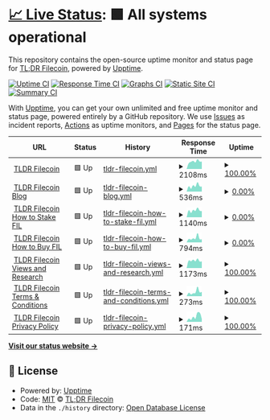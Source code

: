 # [📈 Live Status](https://tl-dr-filecoin.github.io/site-status-monitoring): <!--live status--> **🟩 All systems operational**

This repository contains the open-source uptime monitor and status page for [TL;DR Filecoin](https://filecointldr.io), powered by [Upptime](https://github.com/upptime/upptime).

[![Uptime CI](https://github.com/tl-dr-filecoin/site-status-monitoring/workflows/Uptime%20CI/badge.svg)](https://github.com/tl-dr-filecoin/site-status-monitoring/actions?query=workflow%3A%22Uptime+CI%22)
[![Response Time CI](https://github.com/tl-dr-filecoin/site-status-monitoring/workflows/Response%20Time%20CI/badge.svg)](https://github.com/tl-dr-filecoin/site-status-monitoring/actions?query=workflow%3A%22Response+Time+CI%22)
[![Graphs CI](https://github.com/tl-dr-filecoin/site-status-monitoring/workflows/Graphs%20CI/badge.svg)](https://github.com/tl-dr-filecoin/site-status-monitoring/actions?query=workflow%3A%22Graphs+CI%22)
[![Static Site CI](https://github.com/tl-dr-filecoin/site-status-monitoring/workflows/Static%20Site%20CI/badge.svg)](https://github.com/tl-dr-filecoin/site-status-monitoring/actions?query=workflow%3A%22Static+Site+CI%22)
[![Summary CI](https://github.com/tl-dr-filecoin/site-status-monitoring/workflows/Summary%20CI/badge.svg)](https://github.com/tl-dr-filecoin/site-status-monitoring/actions?query=workflow%3A%22Summary+CI%22)

With [Upptime](https://upptime.js.org), you can get your own unlimited and free uptime monitor and status page, powered entirely by a GitHub repository. We use [Issues](https://github.com/tl-dr-filecoin/site-status-monitoring/issues) as incident reports, [Actions](https://github.com/tl-dr-filecoin/site-status-monitoring/actions) as uptime monitors, and [Pages](https://tl-dr-filecoin.github.io/site-status-monitoring) for the status page.

<!--start: status pages-->
<!-- This summary is generated by Upptime (https://github.com/upptime/upptime) -->
<!-- Do not edit this manually, your changes will be overwritten -->
<!-- prettier-ignore -->
| URL | Status | History | Response Time | Uptime |
| --- | ------ | ------- | ------------- | ------ |
| <img alt="" src="https://icons.duckduckgo.com/ip3/www.filecointldr.io.ico" height="13"> [TLDR Filecoin](https://www.filecointldr.io) | 🟩 Up | [tldr-filecoin.yml](https://github.com/TL-DR-Filecoin/site-status-monitoring/commits/HEAD/history/tldr-filecoin.yml) | <details><summary><img alt="Response time graph" src="./graphs/tldr-filecoin/response-time-week.png" height="20"> 2108ms</summary><br><a href="https://tl-dr-filecoin.github.io/site-status-monitoring/history/tldr-filecoin"><img alt="Response time 1460" src="https://img.shields.io/endpoint?url=https%3A%2F%2Fraw.githubusercontent.com%2FTL-DR-Filecoin%2Fsite-status-monitoring%2FHEAD%2Fapi%2Ftldr-filecoin%2Fresponse-time.json"></a><br><a href="https://tl-dr-filecoin.github.io/site-status-monitoring/history/tldr-filecoin"><img alt="24-hour response time 1120" src="https://img.shields.io/endpoint?url=https%3A%2F%2Fraw.githubusercontent.com%2FTL-DR-Filecoin%2Fsite-status-monitoring%2FHEAD%2Fapi%2Ftldr-filecoin%2Fresponse-time-day.json"></a><br><a href="https://tl-dr-filecoin.github.io/site-status-monitoring/history/tldr-filecoin"><img alt="7-day response time 2108" src="https://img.shields.io/endpoint?url=https%3A%2F%2Fraw.githubusercontent.com%2FTL-DR-Filecoin%2Fsite-status-monitoring%2FHEAD%2Fapi%2Ftldr-filecoin%2Fresponse-time-week.json"></a><br><a href="https://tl-dr-filecoin.github.io/site-status-monitoring/history/tldr-filecoin"><img alt="30-day response time 1920" src="https://img.shields.io/endpoint?url=https%3A%2F%2Fraw.githubusercontent.com%2FTL-DR-Filecoin%2Fsite-status-monitoring%2FHEAD%2Fapi%2Ftldr-filecoin%2Fresponse-time-month.json"></a><br><a href="https://tl-dr-filecoin.github.io/site-status-monitoring/history/tldr-filecoin"><img alt="1-year response time 1460" src="https://img.shields.io/endpoint?url=https%3A%2F%2Fraw.githubusercontent.com%2FTL-DR-Filecoin%2Fsite-status-monitoring%2FHEAD%2Fapi%2Ftldr-filecoin%2Fresponse-time-year.json"></a></details> | <details><summary><a href="https://tl-dr-filecoin.github.io/site-status-monitoring/history/tldr-filecoin">100.00%</a></summary><a href="https://tl-dr-filecoin.github.io/site-status-monitoring/history/tldr-filecoin"><img alt="All-time uptime 100.00%" src="https://img.shields.io/endpoint?url=https%3A%2F%2Fraw.githubusercontent.com%2FTL-DR-Filecoin%2Fsite-status-monitoring%2FHEAD%2Fapi%2Ftldr-filecoin%2Fuptime.json"></a><br><a href="https://tl-dr-filecoin.github.io/site-status-monitoring/history/tldr-filecoin"><img alt="24-hour uptime 100.00%" src="https://img.shields.io/endpoint?url=https%3A%2F%2Fraw.githubusercontent.com%2FTL-DR-Filecoin%2Fsite-status-monitoring%2FHEAD%2Fapi%2Ftldr-filecoin%2Fuptime-day.json"></a><br><a href="https://tl-dr-filecoin.github.io/site-status-monitoring/history/tldr-filecoin"><img alt="7-day uptime 100.00%" src="https://img.shields.io/endpoint?url=https%3A%2F%2Fraw.githubusercontent.com%2FTL-DR-Filecoin%2Fsite-status-monitoring%2FHEAD%2Fapi%2Ftldr-filecoin%2Fuptime-week.json"></a><br><a href="https://tl-dr-filecoin.github.io/site-status-monitoring/history/tldr-filecoin"><img alt="30-day uptime 100.00%" src="https://img.shields.io/endpoint?url=https%3A%2F%2Fraw.githubusercontent.com%2FTL-DR-Filecoin%2Fsite-status-monitoring%2FHEAD%2Fapi%2Ftldr-filecoin%2Fuptime-month.json"></a><br><a href="https://tl-dr-filecoin.github.io/site-status-monitoring/history/tldr-filecoin"><img alt="1-year uptime 100.00%" src="https://img.shields.io/endpoint?url=https%3A%2F%2Fraw.githubusercontent.com%2FTL-DR-Filecoin%2Fsite-status-monitoring%2FHEAD%2Fapi%2Ftldr-filecoin%2Fuptime-year.json"></a></details>
| <img alt="" src="https://icons.duckduckgo.com/ip3/www.filecointldr.io.ico" height="13"> [TLDR Filecoin Blog](https://www.filecointldr.io/blog) | 🟩 Up | [tldr-filecoin-blog.yml](https://github.com/TL-DR-Filecoin/site-status-monitoring/commits/HEAD/history/tldr-filecoin-blog.yml) | <details><summary><img alt="Response time graph" src="./graphs/tldr-filecoin-blog/response-time-week.png" height="20"> 536ms</summary><br><a href="https://tl-dr-filecoin.github.io/site-status-monitoring/history/tldr-filecoin-blog"><img alt="Response time 596" src="https://img.shields.io/endpoint?url=https%3A%2F%2Fraw.githubusercontent.com%2FTL-DR-Filecoin%2Fsite-status-monitoring%2FHEAD%2Fapi%2Ftldr-filecoin-blog%2Fresponse-time.json"></a><br><a href="https://tl-dr-filecoin.github.io/site-status-monitoring/history/tldr-filecoin-blog"><img alt="24-hour response time 477" src="https://img.shields.io/endpoint?url=https%3A%2F%2Fraw.githubusercontent.com%2FTL-DR-Filecoin%2Fsite-status-monitoring%2FHEAD%2Fapi%2Ftldr-filecoin-blog%2Fresponse-time-day.json"></a><br><a href="https://tl-dr-filecoin.github.io/site-status-monitoring/history/tldr-filecoin-blog"><img alt="7-day response time 536" src="https://img.shields.io/endpoint?url=https%3A%2F%2Fraw.githubusercontent.com%2FTL-DR-Filecoin%2Fsite-status-monitoring%2FHEAD%2Fapi%2Ftldr-filecoin-blog%2Fresponse-time-week.json"></a><br><a href="https://tl-dr-filecoin.github.io/site-status-monitoring/history/tldr-filecoin-blog"><img alt="30-day response time 553" src="https://img.shields.io/endpoint?url=https%3A%2F%2Fraw.githubusercontent.com%2FTL-DR-Filecoin%2Fsite-status-monitoring%2FHEAD%2Fapi%2Ftldr-filecoin-blog%2Fresponse-time-month.json"></a><br><a href="https://tl-dr-filecoin.github.io/site-status-monitoring/history/tldr-filecoin-blog"><img alt="1-year response time 596" src="https://img.shields.io/endpoint?url=https%3A%2F%2Fraw.githubusercontent.com%2FTL-DR-Filecoin%2Fsite-status-monitoring%2FHEAD%2Fapi%2Ftldr-filecoin-blog%2Fresponse-time-year.json"></a></details> | <details><summary><a href="https://tl-dr-filecoin.github.io/site-status-monitoring/history/tldr-filecoin-blog">0.00%</a></summary><a href="https://tl-dr-filecoin.github.io/site-status-monitoring/history/tldr-filecoin-blog"><img alt="All-time uptime 3.74%" src="https://img.shields.io/endpoint?url=https%3A%2F%2Fraw.githubusercontent.com%2FTL-DR-Filecoin%2Fsite-status-monitoring%2FHEAD%2Fapi%2Ftldr-filecoin-blog%2Fuptime.json"></a><br><a href="https://tl-dr-filecoin.github.io/site-status-monitoring/history/tldr-filecoin-blog"><img alt="24-hour uptime 0.00%" src="https://img.shields.io/endpoint?url=https%3A%2F%2Fraw.githubusercontent.com%2FTL-DR-Filecoin%2Fsite-status-monitoring%2FHEAD%2Fapi%2Ftldr-filecoin-blog%2Fuptime-day.json"></a><br><a href="https://tl-dr-filecoin.github.io/site-status-monitoring/history/tldr-filecoin-blog"><img alt="7-day uptime 0.00%" src="https://img.shields.io/endpoint?url=https%3A%2F%2Fraw.githubusercontent.com%2FTL-DR-Filecoin%2Fsite-status-monitoring%2FHEAD%2Fapi%2Ftldr-filecoin-blog%2Fuptime-week.json"></a><br><a href="https://tl-dr-filecoin.github.io/site-status-monitoring/history/tldr-filecoin-blog"><img alt="30-day uptime 0.00%" src="https://img.shields.io/endpoint?url=https%3A%2F%2Fraw.githubusercontent.com%2FTL-DR-Filecoin%2Fsite-status-monitoring%2FHEAD%2Fapi%2Ftldr-filecoin-blog%2Fuptime-month.json"></a><br><a href="https://tl-dr-filecoin.github.io/site-status-monitoring/history/tldr-filecoin-blog"><img alt="1-year uptime 3.74%" src="https://img.shields.io/endpoint?url=https%3A%2F%2Fraw.githubusercontent.com%2FTL-DR-Filecoin%2Fsite-status-monitoring%2FHEAD%2Fapi%2Ftldr-filecoin-blog%2Fuptime-year.json"></a></details>
| <img alt="" src="https://icons.duckduckgo.com/ip3/www.filecointldr.io.ico" height="13"> [TLDR Filecoin How to Stake FIL](https://www.filecointldr.io/how-to-stake-filecoin) | 🟩 Up | [tldr-filecoin-how-to-stake-fil.yml](https://github.com/TL-DR-Filecoin/site-status-monitoring/commits/HEAD/history/tldr-filecoin-how-to-stake-fil.yml) | <details><summary><img alt="Response time graph" src="./graphs/tldr-filecoin-how-to-stake-fil/response-time-week.png" height="20"> 1140ms</summary><br><a href="https://tl-dr-filecoin.github.io/site-status-monitoring/history/tldr-filecoin-how-to-stake-fil"><img alt="Response time 2548" src="https://img.shields.io/endpoint?url=https%3A%2F%2Fraw.githubusercontent.com%2FTL-DR-Filecoin%2Fsite-status-monitoring%2FHEAD%2Fapi%2Ftldr-filecoin-how-to-stake-fil%2Fresponse-time.json"></a><br><a href="https://tl-dr-filecoin.github.io/site-status-monitoring/history/tldr-filecoin-how-to-stake-fil"><img alt="24-hour response time 903" src="https://img.shields.io/endpoint?url=https%3A%2F%2Fraw.githubusercontent.com%2FTL-DR-Filecoin%2Fsite-status-monitoring%2FHEAD%2Fapi%2Ftldr-filecoin-how-to-stake-fil%2Fresponse-time-day.json"></a><br><a href="https://tl-dr-filecoin.github.io/site-status-monitoring/history/tldr-filecoin-how-to-stake-fil"><img alt="7-day response time 1140" src="https://img.shields.io/endpoint?url=https%3A%2F%2Fraw.githubusercontent.com%2FTL-DR-Filecoin%2Fsite-status-monitoring%2FHEAD%2Fapi%2Ftldr-filecoin-how-to-stake-fil%2Fresponse-time-week.json"></a><br><a href="https://tl-dr-filecoin.github.io/site-status-monitoring/history/tldr-filecoin-how-to-stake-fil"><img alt="30-day response time 1669" src="https://img.shields.io/endpoint?url=https%3A%2F%2Fraw.githubusercontent.com%2FTL-DR-Filecoin%2Fsite-status-monitoring%2FHEAD%2Fapi%2Ftldr-filecoin-how-to-stake-fil%2Fresponse-time-month.json"></a><br><a href="https://tl-dr-filecoin.github.io/site-status-monitoring/history/tldr-filecoin-how-to-stake-fil"><img alt="1-year response time 2548" src="https://img.shields.io/endpoint?url=https%3A%2F%2Fraw.githubusercontent.com%2FTL-DR-Filecoin%2Fsite-status-monitoring%2FHEAD%2Fapi%2Ftldr-filecoin-how-to-stake-fil%2Fresponse-time-year.json"></a></details> | <details><summary><a href="https://tl-dr-filecoin.github.io/site-status-monitoring/history/tldr-filecoin-how-to-stake-fil">0.00%</a></summary><a href="https://tl-dr-filecoin.github.io/site-status-monitoring/history/tldr-filecoin-how-to-stake-fil"><img alt="All-time uptime 59.11%" src="https://img.shields.io/endpoint?url=https%3A%2F%2Fraw.githubusercontent.com%2FTL-DR-Filecoin%2Fsite-status-monitoring%2FHEAD%2Fapi%2Ftldr-filecoin-how-to-stake-fil%2Fuptime.json"></a><br><a href="https://tl-dr-filecoin.github.io/site-status-monitoring/history/tldr-filecoin-how-to-stake-fil"><img alt="24-hour uptime 0.00%" src="https://img.shields.io/endpoint?url=https%3A%2F%2Fraw.githubusercontent.com%2FTL-DR-Filecoin%2Fsite-status-monitoring%2FHEAD%2Fapi%2Ftldr-filecoin-how-to-stake-fil%2Fuptime-day.json"></a><br><a href="https://tl-dr-filecoin.github.io/site-status-monitoring/history/tldr-filecoin-how-to-stake-fil"><img alt="7-day uptime 0.00%" src="https://img.shields.io/endpoint?url=https%3A%2F%2Fraw.githubusercontent.com%2FTL-DR-Filecoin%2Fsite-status-monitoring%2FHEAD%2Fapi%2Ftldr-filecoin-how-to-stake-fil%2Fuptime-week.json"></a><br><a href="https://tl-dr-filecoin.github.io/site-status-monitoring/history/tldr-filecoin-how-to-stake-fil"><img alt="30-day uptime 0.00%" src="https://img.shields.io/endpoint?url=https%3A%2F%2Fraw.githubusercontent.com%2FTL-DR-Filecoin%2Fsite-status-monitoring%2FHEAD%2Fapi%2Ftldr-filecoin-how-to-stake-fil%2Fuptime-month.json"></a><br><a href="https://tl-dr-filecoin.github.io/site-status-monitoring/history/tldr-filecoin-how-to-stake-fil"><img alt="1-year uptime 59.11%" src="https://img.shields.io/endpoint?url=https%3A%2F%2Fraw.githubusercontent.com%2FTL-DR-Filecoin%2Fsite-status-monitoring%2FHEAD%2Fapi%2Ftldr-filecoin-how-to-stake-fil%2Fuptime-year.json"></a></details>
| <img alt="" src="https://icons.duckduckgo.com/ip3/www.filecointldr.io.ico" height="13"> [TLDR Filecoin How to Buy FIL](https://www.filecointldr.io/how-to-buy-filecoin) | 🟩 Up | [tldr-filecoin-how-to-buy-fil.yml](https://github.com/TL-DR-Filecoin/site-status-monitoring/commits/HEAD/history/tldr-filecoin-how-to-buy-fil.yml) | <details><summary><img alt="Response time graph" src="./graphs/tldr-filecoin-how-to-buy-fil/response-time-week.png" height="20"> 794ms</summary><br><a href="https://tl-dr-filecoin.github.io/site-status-monitoring/history/tldr-filecoin-how-to-buy-fil"><img alt="Response time 722" src="https://img.shields.io/endpoint?url=https%3A%2F%2Fraw.githubusercontent.com%2FTL-DR-Filecoin%2Fsite-status-monitoring%2FHEAD%2Fapi%2Ftldr-filecoin-how-to-buy-fil%2Fresponse-time.json"></a><br><a href="https://tl-dr-filecoin.github.io/site-status-monitoring/history/tldr-filecoin-how-to-buy-fil"><img alt="24-hour response time 629" src="https://img.shields.io/endpoint?url=https%3A%2F%2Fraw.githubusercontent.com%2FTL-DR-Filecoin%2Fsite-status-monitoring%2FHEAD%2Fapi%2Ftldr-filecoin-how-to-buy-fil%2Fresponse-time-day.json"></a><br><a href="https://tl-dr-filecoin.github.io/site-status-monitoring/history/tldr-filecoin-how-to-buy-fil"><img alt="7-day response time 794" src="https://img.shields.io/endpoint?url=https%3A%2F%2Fraw.githubusercontent.com%2FTL-DR-Filecoin%2Fsite-status-monitoring%2FHEAD%2Fapi%2Ftldr-filecoin-how-to-buy-fil%2Fresponse-time-week.json"></a><br><a href="https://tl-dr-filecoin.github.io/site-status-monitoring/history/tldr-filecoin-how-to-buy-fil"><img alt="30-day response time 829" src="https://img.shields.io/endpoint?url=https%3A%2F%2Fraw.githubusercontent.com%2FTL-DR-Filecoin%2Fsite-status-monitoring%2FHEAD%2Fapi%2Ftldr-filecoin-how-to-buy-fil%2Fresponse-time-month.json"></a><br><a href="https://tl-dr-filecoin.github.io/site-status-monitoring/history/tldr-filecoin-how-to-buy-fil"><img alt="1-year response time 722" src="https://img.shields.io/endpoint?url=https%3A%2F%2Fraw.githubusercontent.com%2FTL-DR-Filecoin%2Fsite-status-monitoring%2FHEAD%2Fapi%2Ftldr-filecoin-how-to-buy-fil%2Fresponse-time-year.json"></a></details> | <details><summary><a href="https://tl-dr-filecoin.github.io/site-status-monitoring/history/tldr-filecoin-how-to-buy-fil">0.00%</a></summary><a href="https://tl-dr-filecoin.github.io/site-status-monitoring/history/tldr-filecoin-how-to-buy-fil"><img alt="All-time uptime 61.62%" src="https://img.shields.io/endpoint?url=https%3A%2F%2Fraw.githubusercontent.com%2FTL-DR-Filecoin%2Fsite-status-monitoring%2FHEAD%2Fapi%2Ftldr-filecoin-how-to-buy-fil%2Fuptime.json"></a><br><a href="https://tl-dr-filecoin.github.io/site-status-monitoring/history/tldr-filecoin-how-to-buy-fil"><img alt="24-hour uptime 0.00%" src="https://img.shields.io/endpoint?url=https%3A%2F%2Fraw.githubusercontent.com%2FTL-DR-Filecoin%2Fsite-status-monitoring%2FHEAD%2Fapi%2Ftldr-filecoin-how-to-buy-fil%2Fuptime-day.json"></a><br><a href="https://tl-dr-filecoin.github.io/site-status-monitoring/history/tldr-filecoin-how-to-buy-fil"><img alt="7-day uptime 0.00%" src="https://img.shields.io/endpoint?url=https%3A%2F%2Fraw.githubusercontent.com%2FTL-DR-Filecoin%2Fsite-status-monitoring%2FHEAD%2Fapi%2Ftldr-filecoin-how-to-buy-fil%2Fuptime-week.json"></a><br><a href="https://tl-dr-filecoin.github.io/site-status-monitoring/history/tldr-filecoin-how-to-buy-fil"><img alt="30-day uptime 0.00%" src="https://img.shields.io/endpoint?url=https%3A%2F%2Fraw.githubusercontent.com%2FTL-DR-Filecoin%2Fsite-status-monitoring%2FHEAD%2Fapi%2Ftldr-filecoin-how-to-buy-fil%2Fuptime-month.json"></a><br><a href="https://tl-dr-filecoin.github.io/site-status-monitoring/history/tldr-filecoin-how-to-buy-fil"><img alt="1-year uptime 61.62%" src="https://img.shields.io/endpoint?url=https%3A%2F%2Fraw.githubusercontent.com%2FTL-DR-Filecoin%2Fsite-status-monitoring%2FHEAD%2Fapi%2Ftldr-filecoin-how-to-buy-fil%2Fuptime-year.json"></a></details>
| <img alt="" src="https://icons.duckduckgo.com/ip3/www.filecointldr.io.ico" height="13"> [TLDR Filecoin Views and Research](https://www.filecointldr.io/views-and-research) | 🟩 Up | [tldr-filecoin-views-and-research.yml](https://github.com/TL-DR-Filecoin/site-status-monitoring/commits/HEAD/history/tldr-filecoin-views-and-research.yml) | <details><summary><img alt="Response time graph" src="./graphs/tldr-filecoin-views-and-research/response-time-week.png" height="20"> 1173ms</summary><br><a href="https://tl-dr-filecoin.github.io/site-status-monitoring/history/tldr-filecoin-views-and-research"><img alt="Response time 1340" src="https://img.shields.io/endpoint?url=https%3A%2F%2Fraw.githubusercontent.com%2FTL-DR-Filecoin%2Fsite-status-monitoring%2FHEAD%2Fapi%2Ftldr-filecoin-views-and-research%2Fresponse-time.json"></a><br><a href="https://tl-dr-filecoin.github.io/site-status-monitoring/history/tldr-filecoin-views-and-research"><img alt="24-hour response time 1260" src="https://img.shields.io/endpoint?url=https%3A%2F%2Fraw.githubusercontent.com%2FTL-DR-Filecoin%2Fsite-status-monitoring%2FHEAD%2Fapi%2Ftldr-filecoin-views-and-research%2Fresponse-time-day.json"></a><br><a href="https://tl-dr-filecoin.github.io/site-status-monitoring/history/tldr-filecoin-views-and-research"><img alt="7-day response time 1173" src="https://img.shields.io/endpoint?url=https%3A%2F%2Fraw.githubusercontent.com%2FTL-DR-Filecoin%2Fsite-status-monitoring%2FHEAD%2Fapi%2Ftldr-filecoin-views-and-research%2Fresponse-time-week.json"></a><br><a href="https://tl-dr-filecoin.github.io/site-status-monitoring/history/tldr-filecoin-views-and-research"><img alt="30-day response time 1151" src="https://img.shields.io/endpoint?url=https%3A%2F%2Fraw.githubusercontent.com%2FTL-DR-Filecoin%2Fsite-status-monitoring%2FHEAD%2Fapi%2Ftldr-filecoin-views-and-research%2Fresponse-time-month.json"></a><br><a href="https://tl-dr-filecoin.github.io/site-status-monitoring/history/tldr-filecoin-views-and-research"><img alt="1-year response time 1340" src="https://img.shields.io/endpoint?url=https%3A%2F%2Fraw.githubusercontent.com%2FTL-DR-Filecoin%2Fsite-status-monitoring%2FHEAD%2Fapi%2Ftldr-filecoin-views-and-research%2Fresponse-time-year.json"></a></details> | <details><summary><a href="https://tl-dr-filecoin.github.io/site-status-monitoring/history/tldr-filecoin-views-and-research">100.00%</a></summary><a href="https://tl-dr-filecoin.github.io/site-status-monitoring/history/tldr-filecoin-views-and-research"><img alt="All-time uptime 100.00%" src="https://img.shields.io/endpoint?url=https%3A%2F%2Fraw.githubusercontent.com%2FTL-DR-Filecoin%2Fsite-status-monitoring%2FHEAD%2Fapi%2Ftldr-filecoin-views-and-research%2Fuptime.json"></a><br><a href="https://tl-dr-filecoin.github.io/site-status-monitoring/history/tldr-filecoin-views-and-research"><img alt="24-hour uptime 100.00%" src="https://img.shields.io/endpoint?url=https%3A%2F%2Fraw.githubusercontent.com%2FTL-DR-Filecoin%2Fsite-status-monitoring%2FHEAD%2Fapi%2Ftldr-filecoin-views-and-research%2Fuptime-day.json"></a><br><a href="https://tl-dr-filecoin.github.io/site-status-monitoring/history/tldr-filecoin-views-and-research"><img alt="7-day uptime 100.00%" src="https://img.shields.io/endpoint?url=https%3A%2F%2Fraw.githubusercontent.com%2FTL-DR-Filecoin%2Fsite-status-monitoring%2FHEAD%2Fapi%2Ftldr-filecoin-views-and-research%2Fuptime-week.json"></a><br><a href="https://tl-dr-filecoin.github.io/site-status-monitoring/history/tldr-filecoin-views-and-research"><img alt="30-day uptime 100.00%" src="https://img.shields.io/endpoint?url=https%3A%2F%2Fraw.githubusercontent.com%2FTL-DR-Filecoin%2Fsite-status-monitoring%2FHEAD%2Fapi%2Ftldr-filecoin-views-and-research%2Fuptime-month.json"></a><br><a href="https://tl-dr-filecoin.github.io/site-status-monitoring/history/tldr-filecoin-views-and-research"><img alt="1-year uptime 100.00%" src="https://img.shields.io/endpoint?url=https%3A%2F%2Fraw.githubusercontent.com%2FTL-DR-Filecoin%2Fsite-status-monitoring%2FHEAD%2Fapi%2Ftldr-filecoin-views-and-research%2Fuptime-year.json"></a></details>
| <img alt="" src="https://icons.duckduckgo.com/ip3/www.filecointldr.io.ico" height="13"> [TLDR Filecoin Terms & Conditions](https://www.filecointldr.io/terms) | 🟩 Up | [tldr-filecoin-terms-and-conditions.yml](https://github.com/TL-DR-Filecoin/site-status-monitoring/commits/HEAD/history/tldr-filecoin-terms-and-conditions.yml) | <details><summary><img alt="Response time graph" src="./graphs/tldr-filecoin-terms-and-conditions/response-time-week.png" height="20"> 273ms</summary><br><a href="https://tl-dr-filecoin.github.io/site-status-monitoring/history/tldr-filecoin-terms-and-conditions"><img alt="Response time 253" src="https://img.shields.io/endpoint?url=https%3A%2F%2Fraw.githubusercontent.com%2FTL-DR-Filecoin%2Fsite-status-monitoring%2FHEAD%2Fapi%2Ftldr-filecoin-terms-and-conditions%2Fresponse-time.json"></a><br><a href="https://tl-dr-filecoin.github.io/site-status-monitoring/history/tldr-filecoin-terms-and-conditions"><img alt="24-hour response time 192" src="https://img.shields.io/endpoint?url=https%3A%2F%2Fraw.githubusercontent.com%2FTL-DR-Filecoin%2Fsite-status-monitoring%2FHEAD%2Fapi%2Ftldr-filecoin-terms-and-conditions%2Fresponse-time-day.json"></a><br><a href="https://tl-dr-filecoin.github.io/site-status-monitoring/history/tldr-filecoin-terms-and-conditions"><img alt="7-day response time 273" src="https://img.shields.io/endpoint?url=https%3A%2F%2Fraw.githubusercontent.com%2FTL-DR-Filecoin%2Fsite-status-monitoring%2FHEAD%2Fapi%2Ftldr-filecoin-terms-and-conditions%2Fresponse-time-week.json"></a><br><a href="https://tl-dr-filecoin.github.io/site-status-monitoring/history/tldr-filecoin-terms-and-conditions"><img alt="30-day response time 244" src="https://img.shields.io/endpoint?url=https%3A%2F%2Fraw.githubusercontent.com%2FTL-DR-Filecoin%2Fsite-status-monitoring%2FHEAD%2Fapi%2Ftldr-filecoin-terms-and-conditions%2Fresponse-time-month.json"></a><br><a href="https://tl-dr-filecoin.github.io/site-status-monitoring/history/tldr-filecoin-terms-and-conditions"><img alt="1-year response time 253" src="https://img.shields.io/endpoint?url=https%3A%2F%2Fraw.githubusercontent.com%2FTL-DR-Filecoin%2Fsite-status-monitoring%2FHEAD%2Fapi%2Ftldr-filecoin-terms-and-conditions%2Fresponse-time-year.json"></a></details> | <details><summary><a href="https://tl-dr-filecoin.github.io/site-status-monitoring/history/tldr-filecoin-terms-and-conditions">100.00%</a></summary><a href="https://tl-dr-filecoin.github.io/site-status-monitoring/history/tldr-filecoin-terms-and-conditions"><img alt="All-time uptime 100.00%" src="https://img.shields.io/endpoint?url=https%3A%2F%2Fraw.githubusercontent.com%2FTL-DR-Filecoin%2Fsite-status-monitoring%2FHEAD%2Fapi%2Ftldr-filecoin-terms-and-conditions%2Fuptime.json"></a><br><a href="https://tl-dr-filecoin.github.io/site-status-monitoring/history/tldr-filecoin-terms-and-conditions"><img alt="24-hour uptime 100.00%" src="https://img.shields.io/endpoint?url=https%3A%2F%2Fraw.githubusercontent.com%2FTL-DR-Filecoin%2Fsite-status-monitoring%2FHEAD%2Fapi%2Ftldr-filecoin-terms-and-conditions%2Fuptime-day.json"></a><br><a href="https://tl-dr-filecoin.github.io/site-status-monitoring/history/tldr-filecoin-terms-and-conditions"><img alt="7-day uptime 100.00%" src="https://img.shields.io/endpoint?url=https%3A%2F%2Fraw.githubusercontent.com%2FTL-DR-Filecoin%2Fsite-status-monitoring%2FHEAD%2Fapi%2Ftldr-filecoin-terms-and-conditions%2Fuptime-week.json"></a><br><a href="https://tl-dr-filecoin.github.io/site-status-monitoring/history/tldr-filecoin-terms-and-conditions"><img alt="30-day uptime 100.00%" src="https://img.shields.io/endpoint?url=https%3A%2F%2Fraw.githubusercontent.com%2FTL-DR-Filecoin%2Fsite-status-monitoring%2FHEAD%2Fapi%2Ftldr-filecoin-terms-and-conditions%2Fuptime-month.json"></a><br><a href="https://tl-dr-filecoin.github.io/site-status-monitoring/history/tldr-filecoin-terms-and-conditions"><img alt="1-year uptime 100.00%" src="https://img.shields.io/endpoint?url=https%3A%2F%2Fraw.githubusercontent.com%2FTL-DR-Filecoin%2Fsite-status-monitoring%2FHEAD%2Fapi%2Ftldr-filecoin-terms-and-conditions%2Fuptime-year.json"></a></details>
| <img alt="" src="https://icons.duckduckgo.com/ip3/filecointldr.io.ico" height="13"> [TLDR Filecoin Privacy Policy](https://filecointldr.io/privacy-policy) | 🟩 Up | [tldr-filecoin-privacy-policy.yml](https://github.com/TL-DR-Filecoin/site-status-monitoring/commits/HEAD/history/tldr-filecoin-privacy-policy.yml) | <details><summary><img alt="Response time graph" src="./graphs/tldr-filecoin-privacy-policy/response-time-week.png" height="20"> 171ms</summary><br><a href="https://tl-dr-filecoin.github.io/site-status-monitoring/history/tldr-filecoin-privacy-policy"><img alt="Response time 156" src="https://img.shields.io/endpoint?url=https%3A%2F%2Fraw.githubusercontent.com%2FTL-DR-Filecoin%2Fsite-status-monitoring%2FHEAD%2Fapi%2Ftldr-filecoin-privacy-policy%2Fresponse-time.json"></a><br><a href="https://tl-dr-filecoin.github.io/site-status-monitoring/history/tldr-filecoin-privacy-policy"><img alt="24-hour response time 126" src="https://img.shields.io/endpoint?url=https%3A%2F%2Fraw.githubusercontent.com%2FTL-DR-Filecoin%2Fsite-status-monitoring%2FHEAD%2Fapi%2Ftldr-filecoin-privacy-policy%2Fresponse-time-day.json"></a><br><a href="https://tl-dr-filecoin.github.io/site-status-monitoring/history/tldr-filecoin-privacy-policy"><img alt="7-day response time 171" src="https://img.shields.io/endpoint?url=https%3A%2F%2Fraw.githubusercontent.com%2FTL-DR-Filecoin%2Fsite-status-monitoring%2FHEAD%2Fapi%2Ftldr-filecoin-privacy-policy%2Fresponse-time-week.json"></a><br><a href="https://tl-dr-filecoin.github.io/site-status-monitoring/history/tldr-filecoin-privacy-policy"><img alt="30-day response time 164" src="https://img.shields.io/endpoint?url=https%3A%2F%2Fraw.githubusercontent.com%2FTL-DR-Filecoin%2Fsite-status-monitoring%2FHEAD%2Fapi%2Ftldr-filecoin-privacy-policy%2Fresponse-time-month.json"></a><br><a href="https://tl-dr-filecoin.github.io/site-status-monitoring/history/tldr-filecoin-privacy-policy"><img alt="1-year response time 156" src="https://img.shields.io/endpoint?url=https%3A%2F%2Fraw.githubusercontent.com%2FTL-DR-Filecoin%2Fsite-status-monitoring%2FHEAD%2Fapi%2Ftldr-filecoin-privacy-policy%2Fresponse-time-year.json"></a></details> | <details><summary><a href="https://tl-dr-filecoin.github.io/site-status-monitoring/history/tldr-filecoin-privacy-policy">100.00%</a></summary><a href="https://tl-dr-filecoin.github.io/site-status-monitoring/history/tldr-filecoin-privacy-policy"><img alt="All-time uptime 100.00%" src="https://img.shields.io/endpoint?url=https%3A%2F%2Fraw.githubusercontent.com%2FTL-DR-Filecoin%2Fsite-status-monitoring%2FHEAD%2Fapi%2Ftldr-filecoin-privacy-policy%2Fuptime.json"></a><br><a href="https://tl-dr-filecoin.github.io/site-status-monitoring/history/tldr-filecoin-privacy-policy"><img alt="24-hour uptime 100.00%" src="https://img.shields.io/endpoint?url=https%3A%2F%2Fraw.githubusercontent.com%2FTL-DR-Filecoin%2Fsite-status-monitoring%2FHEAD%2Fapi%2Ftldr-filecoin-privacy-policy%2Fuptime-day.json"></a><br><a href="https://tl-dr-filecoin.github.io/site-status-monitoring/history/tldr-filecoin-privacy-policy"><img alt="7-day uptime 100.00%" src="https://img.shields.io/endpoint?url=https%3A%2F%2Fraw.githubusercontent.com%2FTL-DR-Filecoin%2Fsite-status-monitoring%2FHEAD%2Fapi%2Ftldr-filecoin-privacy-policy%2Fuptime-week.json"></a><br><a href="https://tl-dr-filecoin.github.io/site-status-monitoring/history/tldr-filecoin-privacy-policy"><img alt="30-day uptime 100.00%" src="https://img.shields.io/endpoint?url=https%3A%2F%2Fraw.githubusercontent.com%2FTL-DR-Filecoin%2Fsite-status-monitoring%2FHEAD%2Fapi%2Ftldr-filecoin-privacy-policy%2Fuptime-month.json"></a><br><a href="https://tl-dr-filecoin.github.io/site-status-monitoring/history/tldr-filecoin-privacy-policy"><img alt="1-year uptime 100.00%" src="https://img.shields.io/endpoint?url=https%3A%2F%2Fraw.githubusercontent.com%2FTL-DR-Filecoin%2Fsite-status-monitoring%2FHEAD%2Fapi%2Ftldr-filecoin-privacy-policy%2Fuptime-year.json"></a></details>

<!--end: status pages-->

[**Visit our status website →**](https://tl-dr-filecoin.github.io/site-status-monitoring)

## 📄 License

- Powered by: [Upptime](https://github.com/upptime/upptime)
- Code: [MIT](./LICENSE) © [TL;DR Filecoin](https://filecointldr.io)
- Data in the `./history` directory: [Open Database License](https://opendatacommons.org/licenses/odbl/1-0/)
